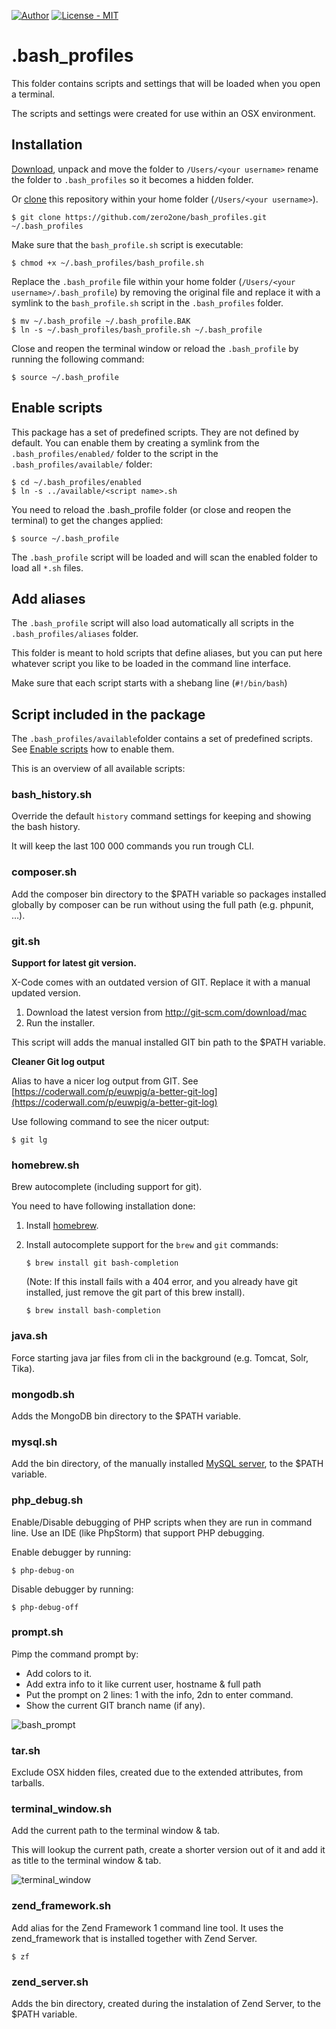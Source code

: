 [![Author](https://img.shields.io/badge/author-%40sgrame-blue.svg?style=flat-square)](https://twitter.com/sgrame)
[![License - MIT](https://img.shields.io/badge/license-MIT-blue.svg?style=flat-square)](http://opensource.org/licenses/MIT)


# .bash_profiles

This folder contains scripts and settings that will be loaded when you open a terminal.

The scripts and settings were created for use within an OSX environment.


## Installation
[Download](https://github.com/zero2one/bash_profiles/archive/develop.zip), unpack and move the folder to `/Users/<your username>` rename the folder to `.bash_profiles` so it becomes a hidden folder.

Or [clone](https://github.com/zero2one/bash_profiles) this repository within your home folder (`/Users/<your username>`).

```
$ git clone https://github.com/zero2one/bash_profiles.git ~/.bash_profiles
```

Make sure that the `bash_profile.sh` script is executable:

```
$ chmod +x ~/.bash_profiles/bash_profile.sh
```

Replace the `.bash_profile` file within your home folder (`/Users/<your username>/.bash_profile`) by removing the original file and replace it with a symlink to the `bash_profile.sh` script in the `.bash_profiles` folder.

```
$ mv ~/.bash_profile ~/.bash_profile.BAK
$ ln -s ~/.bash_profiles/bash_profile.sh ~/.bash_profile
```

Close and reopen the terminal window or reload the `.bash_profile` by running the following command:

```
$ source ~/.bash_profile
```


## Enable scripts

This package has a set of predefined scripts. They are not defined by default.
You can enable them by creating a symlink from the `.bash_profiles/enabled/` folder to the script in the `.bash_profiles/available/` folder:

```
$ cd ~/.bash_profiles/enabled
$ ln -s ../available/<script name>.sh 
```

You need to reload the .bash_profile folder (or close and reopen the terminal) to get the changes applied:

```
$ source ~/.bash_profile
```

The `.bash_profile` script will be loaded and will scan the enabled folder to load all `*.sh` files.


## Add aliases

The `.bash_profile` script will also load automatically all scripts in the `.bash_profiles/aliases` folder.

This folder is meant to hold scripts that define aliases, but you can put here whatever script you like to be loaded in the command line interface.

Make sure that each script starts with a shebang line (`#!/bin/bash`)


## Script included in the package

The `.bash_profiles/available`folder contains a set of predefined scripts.
See [Enable scripts](#enable-scripts) how to enable them.

This is an overview of all available scripts:

### bash_history.sh
Override the default `history` command settings for keeping and showing the bash history.

It will keep the last 100 000 commands you run trough CLI.

### composer.sh
Add the composer bin directory to the $PATH variable so packages installed globally by composer can be run without using the full path (e.g. phpunit, …).

### git.sh
**Support for latest git version.**

X-Code comes with an outdated version of GIT.
Replace it with a manual updated version.

1. Download the latest version from http://git-scm.com/download/mac
2. Run the installer.

This script will adds the manual installed GIT bin path to the $PATH variable.

**Cleaner Git log output**

Alias to have a nicer log output from GIT.
See [https://coderwall.com/p/euwpig/a-better-git-log](https://coderwall.com/p/euwpig/a-better-git-log)

Use following command to see the nicer output:

```
$ git lg
```


### homebrew.sh
Brew autocomplete (including support for git).

You need to have following installation done:

1. Install [homebrew](http://brew.sh/).
2. Install autocomplete support for the `brew` and `git` commands:
   
   ```
   $ brew install git bash-completion
   ```
   
   (Note: If this install fails with a 404 error, and you already have git installed, just remove the git part of this brew install).
   
   ```
   $ brew install bash-completion
   ```


### java.sh
Force starting java jar files from cli in the background (e.g. Tomcat, Solr, Tika).

### mongodb.sh
Adds the MongoDB bin directory to the $PATH variable.

### mysql.sh
Add the bin directory, of the manually installed [MySQL server](http://dev.mysql.com/downloads/mysql/), to the $PATH variable.

### php_debug.sh
Enable/Disable debugging of PHP scripts when they are run in command line.
Use an IDE (like PhpStorm) that support PHP debugging.

Enable debugger by running:

```
$ php-debug-on
```

Disable debugger by running:

```
$ php-debug-off
```

### prompt.sh
Pimp the command prompt by:

* Add colors to it.
* Add extra info to it like current user, hostname & full path
* Put the prompt on 2 lines: 1 with the info, 2dn to enter command.
* Show the current GIT branch name (if any).

![bash_prompt](https://cloud.githubusercontent.com/assets/133124/6603845/d083629e-c824-11e4-8bce-0a74b086555f.png)

### tar.sh
Exclude OSX hidden files, created due to the extended attributes, from tarballs.

### terminal_window.sh
Add the current path to the terminal window & tab.

This will lookup the current path, create a shorter version out of it and add it as title to the terminal window & tab.

![terminal_window](https://cloud.githubusercontent.com/assets/133124/6603897/1d661336-c825-11e4-8420-ae845fcaf11f.png)

### zend_framework.sh
Add alias for the Zend Framework 1 command line tool.
It uses the zend_framework that is installed together with Zend Server.

```
$ zf
```

### zend_server.sh
Adds the bin directory, created during the instalation of Zend Server, to the $PATH variable.
